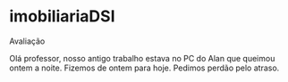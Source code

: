 # imobiliariaDSI
Avaliação

Olá professor, nosso antigo trabalho estava no PC do Alan que queimou ontem a noite.
Fizemos de ontem para hoje. Pedimos perdão pelo atraso.
